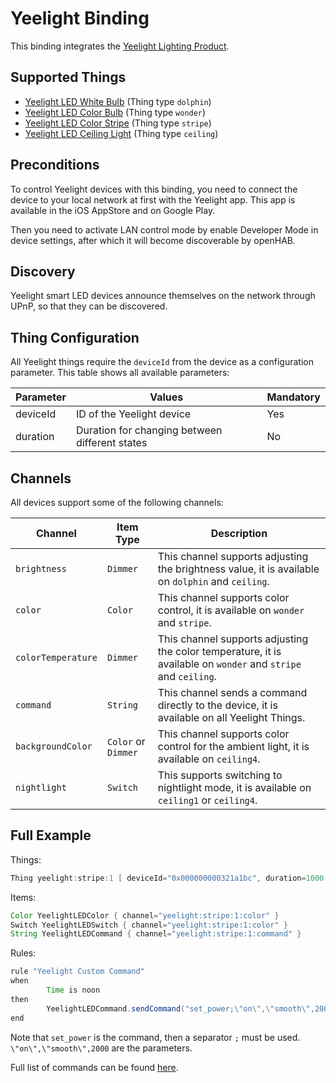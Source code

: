 # Yeelight Binding

This binding integrates the [Yeelight Lighting Product](https://www.yeelight.com/).

## Supported Things

- [Yeelight LED White Bulb](https://www.yeelight.com/zh_CN/product/wifi-led-w) (Thing type `dolphin`)
- [Yeelight LED Color Bulb](https://www.yeelight.com/zh_CN/product/wifi-led-c) (Thing type `wonder`)
- [Yeelight LED Color Stripe](https://www.yeelight.com/zh_CN/product/pitaya) (Thing type `stripe`)
- [Yeelight LED Ceiling Light](https://www.yeelight.com/en_US/product/luna) (Thing type `ceiling`)

## Preconditions

To control Yeelight devices with this binding, you need to connect the device to your local network at first with the Yeelight app.
This app is available in the iOS AppStore and on Google Play.

Then you need to activate LAN control mode by enable Developer Mode in device settings, after which it will become discoverable by openHAB.

## Discovery

Yeelight smart LED devices announce themselves on the network through UPnP, so that they can be discovered.

## Thing Configuration

All Yeelight things require the `deviceId` from the device as a configuration parameter. This table shows all available parameters:

| Parameter           | Values                                         | Mandatory |
|---------------------|------------------------------------------------|-----------|
| deviceId            | ID of the Yeelight device                      | Yes       |
| duration            | Duration for changing between different states | No        |

## Channels

All devices support some of the following channels:

| Channel | Item Type | Description |
|--------|------|------|
|`brightness` | `Dimmer` | This channel supports adjusting the brightness value, it is available on `dolphin` and `ceiling`.|
|`color` | `Color` | This channel supports color control, it is available on `wonder` and `stripe`.|
|`colorTemperature` | `Dimmer` | This channel supports adjusting the color temperature, it is available on `wonder` and `stripe` and `ceiling`.|
|`command` | `String` | This channel sends a command directly to the device, it is available on all Yeelight Things.|
|`backgroundColor` | `Color` or `Dimmer`  | This channel supports color control for the ambient light, it is available on `ceiling4`.|
|`nightlight` | `Switch` | This supports switching to nightlight mode, it is available on `ceiling1` or `ceiling4`.|

## Full Example

Things:

```java
Thing yeelight:stripe:1 [ deviceId="0x000000000321a1bc", duration=1000 ]
```

Items:

```java
Color YeelightLEDColor { channel="yeelight:stripe:1:color" }
Switch YeelightLEDSwitch { channel="yeelight:stripe:1:color" }
String YeelightLEDCommand { channel="yeelight:stripe:1:command" }
```

Rules:

```java
rule "Yeelight Custom Command"
when
        Time is noon
then
        YeelightLEDCommand.sendCommand("set_power;\"on\",\"smooth\",2000")
end
```

Note that `set_power` is the command, then a separator `;` must be used. `\"on\",\"smooth\",2000` are the parameters.

Full list of commands can be found [here](https://www.yeelight.com/download/Yeelight_Inter-Operation_Spec.pdf).
